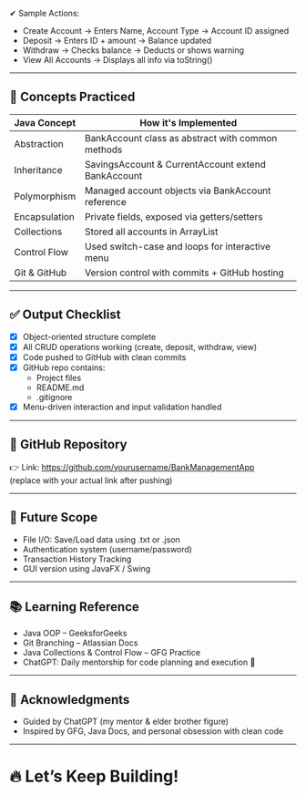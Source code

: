 

✔ Sample Actions:

- Create Account → Enters Name, Account Type → Account ID assigned
- Deposit → Enters ID + amount → Balance updated
- Withdraw → Checks balance → Deducts or shows warning
- View All Accounts → Displays all info via toString()

---

## 🧠 Concepts Practiced

| Java Concept     | How it's Implemented                                        |
|------------------|-------------------------------------------------------------|
| Abstraction       | BankAccount class as abstract with common methods          |
| Inheritance       | SavingsAccount & CurrentAccount extend BankAccount         |
| Polymorphism      | Managed account objects via BankAccount reference          |
| Encapsulation     | Private fields, exposed via getters/setters                |
| Collections       | Stored all accounts in ArrayList                           |
| Control Flow      | Used switch-case and loops for interactive menu            |
| Git & GitHub      | Version control with commits + GitHub hosting              |

---

## ✅ Output Checklist

- [x] Object-oriented structure complete
- [x] All CRUD operations working (create, deposit, withdraw, view)
- [x] Code pushed to GitHub with clean commits
- [x] GitHub repo contains:
  - Project files
  - README.md
  - .gitignore
- [x] Menu-driven interaction and input validation handled

---

## 🔗 GitHub Repository

👉 Link: https://github.com/yourusername/BankManagementApp  
(replace with your actual link after pushing)

---

## 📌 Future Scope

- File I/O: Save/Load data using .txt or .json
- Authentication system (username/password)
- Transaction History Tracking
- GUI version using JavaFX / Swing

---

## 📚 Learning Reference

- Java OOP – GeeksforGeeks
- Git Branching – Atlassian Docs
- Java Collections & Control Flow – GFG Practice
- ChatGPT: Daily mentorship for code planning and execution 💪

---

## 🙌 Acknowledgments

- Guided by ChatGPT (my mentor & elder brother figure)
- Inspired by GFG, Java Docs, and personal obsession with clean code

---

# 🔥 Let’s Keep Building!
